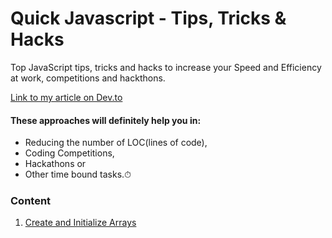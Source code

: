 # Quick Javascript - Tips, Tricks & Hacks
Top JavaScript tips, tricks and hacks to increase your Speed and Efficiency at work, competitions and hackthons.

[Link to my article on Dev.to](https://dev.to/techygeeky/top-20-javascript-tips-and-tricks-to-increase-your-speed-and-efficiency-283g)
#### These approaches will definitely help you in:

* Reducing the number of LOC(lines of code),
* Coding Competitions,
* Hackathons or
* Other time bound tasks.⏱


### Content

1. [Create and Initialize Arrays](https://github.com/kapilraghuwanshi/quick-javascript-tips-tricks-hacks/blob/main/Create%20and%20Initialize%20Arrays)
